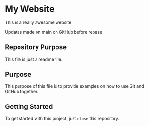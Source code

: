 # My Website

This is a really awesome website

Updates made on main on GitHub before rebase

## Repository Purpose

This file is just a readme file.

## Purpose

This purpose of this file is to provide examples
on how to use Git and GitHub together.

## Getting Started

To get started with this project, just `close` this repository.
